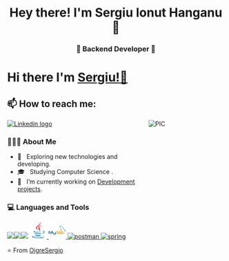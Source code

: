 <h1 align="center">Hey there! I'm Sergiu Ionut Hanganu 👋 </h1>
<h3 align="center">🚀 Backend Developer  🚀</h3>
<div>
  <h1>Hi there I'm <a href= "(https://www.linkedin.com/in/sergiu-hanganu-63a4b5222/)"> Sergiu!👋</a></h1>
<h2>📫 How to reach me:</h2>

<p><a href="(https://www.linkedin.com/in/sergiu-hanganu-63a4b5222/)" target="_blank">
<img src = "https://i.imgur.com/OQUXwNp.jpeg" alt = "Linkedin logo" width="30" height ="30" > </img>
</a>
<img width = "35%" align="right" alt="PIC" height="300px" src="https://www.pngitem.com/pimgs/m/4-42822_apple-tv-copy-developer-illustration-png-transparent-png.png" />
<div align="left"> 
  <h3> 👨🏻‍💻 About Me </h3>

  - 🤔 &nbsp; Exploring new technologies and developing.
  - 🎓 &nbsp; Studying Computer Science .
  - 💼 &nbsp; I’m currently working on [Development projects](https://github.com/develhope/Java23-Team2-Dealer). 
</div> 
</div>

<div>
  <h3> 💻 Languages and Tools </h3>
  <p>
   <img 
src="https://media3.giphy.com/media/ln7z2eWriiQAllfVcn/200w.webp" width="50"><img src="https://i.giphy.com/media/LMt9638dO8dftAjtco/200.webp"   width="50"><img
src="https://media.giphy.com/media/kH1DBkPNyZPOk0BxrM/giphy.gif" width="100">
    <a href="https://www.java.com" target="_blank" rel="noreferrer"> <img src="https://raw.githubusercontent.com/devicons/devicon/master/icons/java/java-original.svg" alt="java" width="40" height="40"/> </a> 
    <a href="https://www.mysql.com/" target="_blank" rel="noreferrer"> <img src="https://raw.githubusercontent.com/devicons/devicon/master/icons/mysql/mysql-original-wordmark.svg" alt="mysql" width="40" height="40"/> </a> 
    <a href="https://postman.com" target="_blank" rel="noreferrer"> <img src="https://www.vectorlogo.zone/logos/getpostman/getpostman-icon.svg" alt="postman" width="40" height="40"/> </a>
    <a href="https://spring.io/" target="_blank" rel="noreferrer"> <img src="https://www.vectorlogo.zone/logos/springio/springio-icon.svg" alt="spring" width="40" height="40"/> </a>
  <p>
</div> 

⭐️ From [OigreSergio](https://github.com/OigreSergio)
